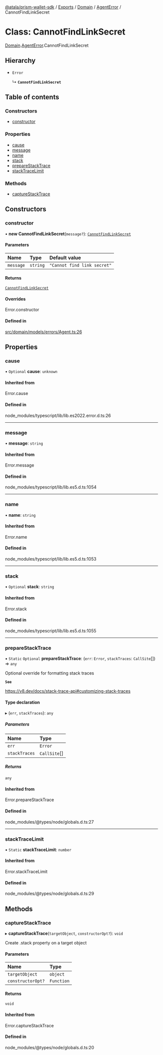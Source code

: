 [@atala/prism-wallet-sdk](../README.md) / [Exports](../modules.md) / [Domain](../modules/Domain.md) / [AgentError](../modules/Domain.AgentError.md) / CannotFindLinkSecret

# Class: CannotFindLinkSecret

[Domain](../modules/Domain.md).[AgentError](../modules/Domain.AgentError.md).CannotFindLinkSecret

## Hierarchy

- `Error`

  ↳ **`CannotFindLinkSecret`**

## Table of contents

### Constructors

- [constructor](Domain.AgentError.CannotFindLinkSecret.md#constructor)

### Properties

- [cause](Domain.AgentError.CannotFindLinkSecret.md#cause)
- [message](Domain.AgentError.CannotFindLinkSecret.md#message)
- [name](Domain.AgentError.CannotFindLinkSecret.md#name)
- [stack](Domain.AgentError.CannotFindLinkSecret.md#stack)
- [prepareStackTrace](Domain.AgentError.CannotFindLinkSecret.md#preparestacktrace)
- [stackTraceLimit](Domain.AgentError.CannotFindLinkSecret.md#stacktracelimit)

### Methods

- [captureStackTrace](Domain.AgentError.CannotFindLinkSecret.md#capturestacktrace)

## Constructors

### constructor

• **new CannotFindLinkSecret**(`message?`): [`CannotFindLinkSecret`](Domain.AgentError.CannotFindLinkSecret.md)

#### Parameters

| Name | Type | Default value |
| :------ | :------ | :------ |
| `message` | `string` | `"Cannot find link secret"` |

#### Returns

[`CannotFindLinkSecret`](Domain.AgentError.CannotFindLinkSecret.md)

#### Overrides

Error.constructor

#### Defined in

[src/domain/models/errors/Agent.ts:26](https://github.com/hyperledger/identus-edge-agent-sdk-ts/blob/c632f0efed4b3d905476bd3d4312ebd50a8d0a12/src/domain/models/errors/Agent.ts#L26)

## Properties

### cause

• `Optional` **cause**: `unknown`

#### Inherited from

Error.cause

#### Defined in

node_modules/typescript/lib/lib.es2022.error.d.ts:26

___

### message

• **message**: `string`

#### Inherited from

Error.message

#### Defined in

node_modules/typescript/lib/lib.es5.d.ts:1054

___

### name

• **name**: `string`

#### Inherited from

Error.name

#### Defined in

node_modules/typescript/lib/lib.es5.d.ts:1053

___

### stack

• `Optional` **stack**: `string`

#### Inherited from

Error.stack

#### Defined in

node_modules/typescript/lib/lib.es5.d.ts:1055

___

### prepareStackTrace

▪ `Static` `Optional` **prepareStackTrace**: (`err`: `Error`, `stackTraces`: `CallSite`[]) => `any`

Optional override for formatting stack traces

**`See`**

https://v8.dev/docs/stack-trace-api#customizing-stack-traces

#### Type declaration

▸ (`err`, `stackTraces`): `any`

##### Parameters

| Name | Type |
| :------ | :------ |
| `err` | `Error` |
| `stackTraces` | `CallSite`[] |

##### Returns

`any`

#### Inherited from

Error.prepareStackTrace

#### Defined in

node_modules/@types/node/globals.d.ts:27

___

### stackTraceLimit

▪ `Static` **stackTraceLimit**: `number`

#### Inherited from

Error.stackTraceLimit

#### Defined in

node_modules/@types/node/globals.d.ts:29

## Methods

### captureStackTrace

▸ **captureStackTrace**(`targetObject`, `constructorOpt?`): `void`

Create .stack property on a target object

#### Parameters

| Name | Type |
| :------ | :------ |
| `targetObject` | `object` |
| `constructorOpt?` | `Function` |

#### Returns

`void`

#### Inherited from

Error.captureStackTrace

#### Defined in

node_modules/@types/node/globals.d.ts:20
